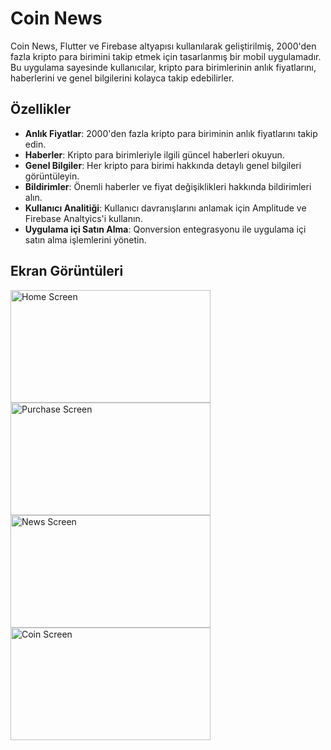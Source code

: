 # Coin News

Coin News, Flutter ve Firebase altyapısı kullanılarak geliştirilmiş, 2000'den fazla kripto para birimini takip etmek için tasarlanmış bir mobil uygulamadır. Bu uygulama sayesinde kullanıcılar, kripto para birimlerinin anlık fiyatlarını, haberlerini ve genel bilgilerini kolayca takip edebilirler.


## Özellikler

- **Anlık Fiyatlar**: 2000'den fazla kripto para biriminin anlık fiyatlarını takip edin.
- **Haberler**: Kripto para birimleriyle ilgili güncel haberleri okuyun.
- **Genel Bilgiler**: Her kripto para birimi hakkında detaylı genel bilgileri görüntüleyin.
- **Bildirimler**: Önemli haberler ve fiyat değişiklikleri hakkında bildirimleri alın.
- **Kullanıcı Analitiği**: Kullanıcı davranışlarını anlamak için Amplitude ve Firebase Analtyics'i kullanın.
- **Uygulama içi Satın Alma**: Qonversion entegrasyonu ile uygulama içi satın alma işlemlerini yönetin.

## Ekran Görüntüleri
<img src="https://github.com/bugrahanuguz/Coin-News-App/assets/114190142/c985b3ed-df29-4aa9-8a58-76b8891baafd" alt="Home Screen" width="320" height="180">
<img src="https://github.com/bugrahanuguz/Coin-News-App/assets/114190142/3593d72c-dd1e-4466-b06c-a45c379796cc" alt="Purchase Screen" width="320" height="180">
<img src="https://github.com/bugrahanuguz/Coin-News-App/assets/114190142/a373a60d-d0e4-430b-bf5a-a03d89418220" alt="News Screen" width="320" height="180">
<img src="https://github.com/bugrahanuguz/Coin-News-App/assets/114190142/ae9e9508-c437-468b-8633-7c620e7ccfc4" alt="Coin Screen" width="320" height="180">
